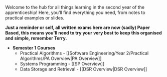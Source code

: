 Welcome to the hub for all things learning in the second year of the apprenticeship! Here, you'll find everything you need, from notes to practical examples or slides.

**Just a reminder or self, all written exams here are now (sadly) Paper Based, this means you'll need to try your very best to keep this organised and simple, remember Terry.**

- **Semester 1 Courses** 
	- Practical Algorithms - [[Software Engineering/Year 2/Practical Algorithms/PA Overview|PA Overview]] 
	- Systems Programming - [[SP Overview]] 
	- Data Storage and Retrieval - [[DSR Overview|DSR Overview]]
